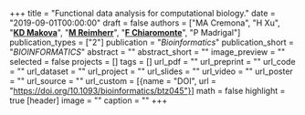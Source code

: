 +++
title = "Functional data analysis for computational biology."
date = "2019-09-01T00:00:00"
draft = false
authors = ["MA Cremona", "H Xu", "[__KD Makova__](http://www.bx.psu.edu/makova_lab)", "[__M Reimherr__](http://www.personal.psu.edu/mlr36)", "[__F Chiaromonte__](http://sites.psu.edu/chiaromonte)", "P Madrigal"]
publication_types = ["2"]
publication = "_Bioinformatics_"
publication_short = "_BIOINFORMATICS_"
abstract = ""
abstract_short = ""
image_preview = ""
selected = false
projects = []
tags = []
url_pdf = ""
url_preprint = ""
url_code = ""
url_dataset = ""
url_project = ""
url_slides = ""
url_video = ""
url_poster = ""
url_source = ""
url_custom = [{name = "DOI", url = "https://doi.org/10.1093/bioinformatics/btz045"}]
math = false
highlight = true
[header]
image = ""
caption = ""
+++
